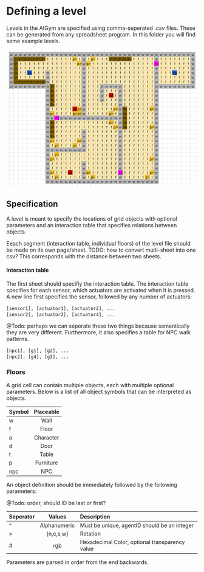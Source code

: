 # __Defining a level__

Levels in the AIGym are specified using comma-seperated *.csv* files. These can be generated from any spreadsheet program. In this folder you will find some example levels. 

![Example file in a spreadsheet with conditional formatting](./example.png "Example file in a spreadsheet with conditional formatting")

## Specification

A level is meant to specify the locations of grid objects with optional parameters and an interaction table that specifies relations between objects. 

Eeach segment (interaction table, individual floors) of the level file should be made on its own page/sheet. TODO: how to convert multi-sheet into one csv? This corresponds with the distance between two sheets. 

#### Interaction table
The first sheet should specifiy the interaction table. The interaction table specifies for each sensor, which actuators are activated when it is pressed. A new line first specifies the sensor, followed by any number of actuators:

```
[sensor1], [actuator1], [actuator2], ...
[sensor2], [actuator2], [actuator4], ...
```

@Todo: perhaps we can seperate these two things because semantically they are very different.
Furthermore, it also specifies a table for NPC walk patterns.

```
[npc1], [g1], [g2], ...
[npc2], [g4], [g3], ...
```

### Floors

A grid cell can contain multiple objects, each with multiple optional parameters. Below is a list of all object symbols that can be interpreted as objects.

| Symbol | Placeable | 
| :---   |    :----: |
| w      | Wall      |
| f      | Floor     |
| a      | Character |
| d      | Door      |
| t      | Table     |
| p      | Furniture |
| npc    | NPC       |

An object definition should be immediately followed by the following parameters:


@Todo: order, should ID be last or first?

| Seperator |    Values    | Description  | 
| :---      |    :----:    | :---         |
|  ^        | Alphanumeric | Must be unique, agentID should be an integer |
|  >        | {n,e,s,w}    | Rotation     |
|  #        |    rgb       | Hexadecimal Color, optional transparency value |

Parameters are parsed in order from the end backwards.
